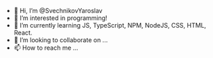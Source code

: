 - 👋 Hi, I’m @SvechnikovYaroslav
- 👀 I’m interested in programming!
- 🌱 I’m currently learning JS, TypeScript, NPM, NodeJS, CSS, HTML, React.
- 💞️ I’m looking to collaborate on ...
- 📫 How to reach me ...

<!---
SvechnikovYaroslav/SvechnikovYaroslav is a ✨ special ✨ repository because its `README.md` (this file) appears on your GitHub profile.
You can click the Preview link to take a look at your changes.
--->
